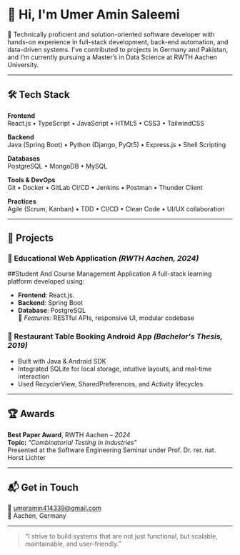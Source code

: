# 👋 Hi, I'm Umer Amin Saleemi

🎯 Technically proficient and solution-oriented software developer with hands-on experience in full-stack development, back-end automation, and data-driven systems. I've contributed to projects in Germany and Pakistan, and I'm currently pursuing a Master’s in Data Science at RWTH Aachen University.

---

## 🛠 Tech Stack

**Frontend**  
React.js • TypeScript • JavaScript • HTML5 • CSS3 • TailwindCSS

**Backend**  
Java (Spring Boot) • Python (Django, PyQt5) • Express.js • Shell Scripting

**Databases**  
PostgreSQL • MongoDB • MySQL

**Tools & DevOps**  
Git • Docker • GitLab CI/CD • Jenkins • Postman • Thunder Client

**Practices**  
Agile (Scrum, Kanban) • TDD • CI/CD • Clean Code • UI/UX collaboration

---

## 🚀 Projects

### 🔷 Educational Web Application *(RWTH Aachen, 2024)*
 ##Student And Course Management Application
A full-stack learning platform developed using:
- **Frontend**: React.js.
- **Backend**: Spring Boot
- **Database**: PostgreSQL  
📌 *Features:* RESTful APIs, responsive UI, modular codebase

### 🔷 Restaurant Table Booking Android App *(Bachelor's Thesis, 2019)*
- Built with Java & Android SDK
- Integrated SQLite for local storage, intuitive layouts, and real-time interaction
- Used RecyclerView, SharedPreferences, and Activity lifecycles

---

## 🏆 Awards

**Best Paper Award**, RWTH Aachen – *2024*  
**Topic:** *"Combinatorial Testing in Industries"*  
Presented at the Software Engineering Seminar under Prof. Dr. rer. nat. Horst Lichter

---

## 📬 Get in Touch

📧 umeramin414339@gmail.com  
📍 Aachen, Germany  


---

> “I strive to build systems that are not just functional, but scalable, maintainable, and user-friendly.”

